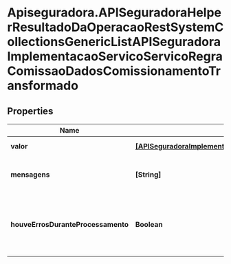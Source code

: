 # Apiseguradora.APISeguradoraHelperResultadoDaOperacaoRestSystemCollectionsGenericListAPISeguradoraImplementacaoServicoServicoRegraComissaoDadosComissionamentoTransformado

## Properties
Name | Type | Description | Notes
------------ | ------------- | ------------- | -------------
**valor** | [**[APISeguradoraImplementacaoServicoServicoRegraComissaoDadosComissionamentoTransformado]**](APISeguradoraImplementacaoServicoServicoRegraComissaoDadosComissionamentoTransformado.md) | Valor da Operação | [optional] 
**mensagens** | **[String]** | Mensagens de contexto da operação | [optional] 
**houveErrosDuranteProcessamento** | **Boolean** | Indicador se a operação foi concluída com sucesso | [optional] 


